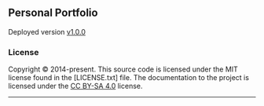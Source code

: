 
## Personal Portfolio

Deployed version [v1.0.0](https://www.niketpathak.com)

### License

Copyright © 2014-present. This source code is licensed under the MIT
license found in the [LICENSE.txt]
file. The documentation to the project is licensed under the
[CC BY-SA 4.0](http://creativecommons.org/licenses/by-sa/4.0/) license.

---
